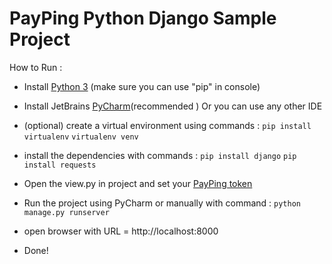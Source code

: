# PayPing Python Django Sample Project 

How to Run :

- Install  [Python 3](https://www.python.org/downloads/) (make sure you can use "pip" in console)

- Install JetBrains [PyCharm](https://soft98.ir/software/programming/1652-%D8%AF%D8%A7%D9%86%D9%84%D9%88%D8%AF-%D9%BE%D9%80%D9%80%D8%A7%DB%8C-%DA%86%D9%80%D8%A7%D8%B1%D9%85.html)(recommended )  Or you can use any other IDE 

- (optional) create a virtual environment using commands : ```pip install virtualenv``` ```virtualenv venv```

- install the dependencies with commands : ```pip install django```  ```pip install requests```

- Open the view.py in project and set your [PayPing token](https://app.payping.ir/token)

- Run the project using PyCharm or manually with command : ```python manage.py runserver```

- open browser with URL = http://localhost:8000

- Done!

